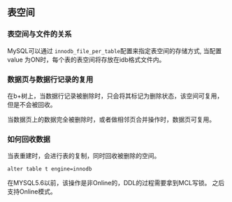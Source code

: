 ## 表空间

### 表空间与文件的关系
MySQL可以通过 `innodb_file_per_table`配置来指定表空间的存储方式, 当配置value 为ON时，每个表的表空间将存放在idb格式文件内。

### 数据页与数据行记录的复用

在b+树上，当数据行记录被删除时，只会将其标记为删除状态，该空间可复用，但是不会被回收。

当数据页上的数据完全被删除时，或者做相邻页合并操作时，数据页可复用。


### 如何回收数据

当表重建时，会进行表的复制，同时回收被删除的空间。

`alter table t engine=innodb`

在MYSQL5.6以前，该操作是非Online的，DDL的过程需要拿到MCL写锁。 之后支持Online模式。




